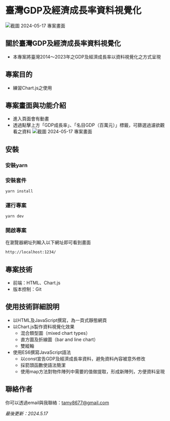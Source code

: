 # 臺灣GDP及經濟成長率資料視覺化
![截圖 2024-05-17 專案畫面](https://github.com/TamyTsai/Taiwan-GDP-and-economic-growth-rate/assets/97825677/35045179-4618-4bff-bfad-065f527e4d07)

## 關於臺灣GDP及經濟成長率資料視覺化
- 本專案將臺灣2014～2023年之GDP及經濟成長率以資料視覺化之方式呈現

## 專案目的
- 練習Chart.js之使用

## 專案畫面與功能介紹
- 進入頁面會有動畫
- 透過點擊上方「GDP成長率」、「名目GDP（百萬元）」標籤，可篩選過濾欲觀看之資料
![截圖 2024-05-17 專案畫面](https://github.com/TamyTsai/Taiwan-GDP-and-economic-growth-rate/assets/97825677/35045179-4618-4bff-bfad-065f527e4d07)

## 安裝
<!-- ### 取得專案
```bash
git clone https://github.com/TamyTsai/Taiwan-GDP-and-economic-growth-rate.git
```
### 移動到專案內
```bash
cd Taiwan-GDP-and-economic-growth-rate
``` -->
### 安裝yarn
### 安裝套件

```bash
yarn install
```

### 運行專案

```bash
yarn dev
```

### 開啟專案

在瀏覽器網址列輸入以下網址即可看到畫面

```bash
http://localhost:1234/
```

<!-- ## 專案技術
- HTML
- JavaScript
  - ES6
  - Chart.js v4.4.1 -->

## 專案技術
- 前端：HTML、Chart.js
- 版本控制：Git

## 使用技術詳細說明
- 以HTML及JavaScript撰寫，為一頁式靜態網頁
- 以Chart.js製作資料視覺化效果
  - 混合類型圖（mixed chart types）
  - 直方圖及折線圖（bar and line chart）
  - 雙縱軸
- 使用ES6撰寫JavaScript語法
  - 以const宣告GDP及經濟成長率資料，避免資料內容被意外修改
  - 採箭頭函數使語法簡潔
  - 使用map方法對物件陣列中需要的值做提取，形成新陣列，方便資料呈現
 
## 聯絡作者
你可以透過email與我聯絡：tamy8677@gmail.com

<i>最後更新：2024.5.17</i>
